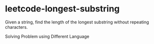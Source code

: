 # leetcode-longest-substring
Given a string, find the length of the longest substring without repeating characters.

Solving Problem using Different Language

